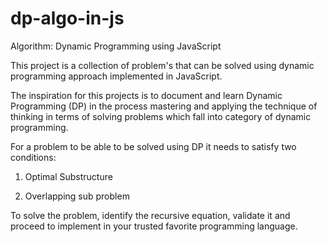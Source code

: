 # dp-algo-in-js
Algorithm: Dynamic Programming using JavaScript

This project is a collection of problem's that can be solved using dynamic programming approach implemented in
JavaScript.

The inspiration for this projects is to document and learn Dynamic Programming (DP) in the process mastering and
applying the technique of thinking in terms of solving problems which fall into category of dynamic programming.

For a problem to be able to be solved using DP it needs to satisfy two conditions:

1. Optimal Substructure

2. Overlapping sub problem

To solve the problem, identify the recursive equation, validate it and proceed to implement in your trusted
favorite programming language.
